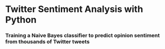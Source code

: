 # Twitter Sentiment Analysis with Python
### Training a Naive Bayes classifier to predict opinion sentiment from thousands of Twitter tweets

